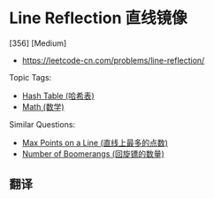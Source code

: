 # Line Reflection 直线镜像

[356] [Medium]

- https://leetcode-cn.com/problems/line-reflection/

Topic Tags:

- [Hash Table (哈希表)](https://leetcode-cn.com/tag/hash-table/)
- [Math (数学)](https://leetcode-cn.com/tag/math/)

Similar Questions:

- [Max Points on a Line (直线上最多的点数)](https://leetcode-cn.com/problems/max-points-on-a-line/)
- [Number of Boomerangs (回旋镖的数量)](https://leetcode-cn.com/problems/number-of-boomerangs/)

## 翻译
